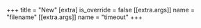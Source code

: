 +++
title = "New"
[extra]
is_override = false
[[extra.args]]
name = "filename"
[[extra.args]]
name = "timeout"
+++